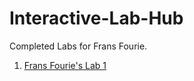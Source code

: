 # Interactive-Lab-Hub

Completed Labs for Frans Fourie.

1. [Frans Fourie's Lab 1](https://github.com/Rafajel29/IDD-Fa18-Lab1)

